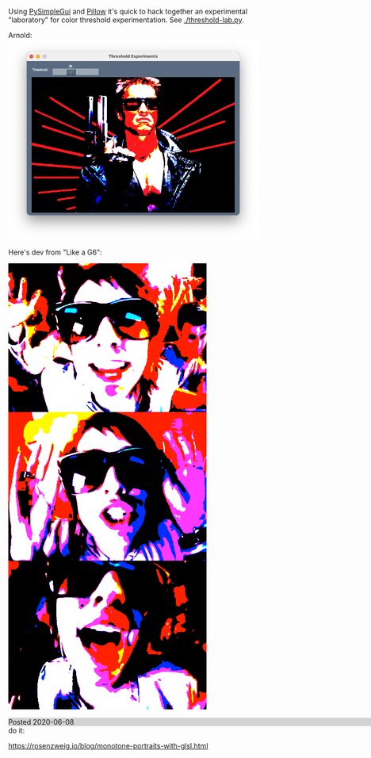 Using [PySimpleGui](https://pysimplegui.readthedocs.io/en/latest/) and [Pillow](https://pypi.org/project/Pillow/) it's quick to hack together an experimental "laboratory" for color threshold experimentation. See [./threshold-lab.py](./threshold_lab.py).

Arnold:![terminator_thresh](./terminator_thresh.png)

Here's dev from "Like a G6":

![dev_thresh](./dev_thresh.png)

<div style="position:absolute; background:lightgrey; width:100%">Posted 2020-06-08</div>

The effect I wanted has a name: "posterization" and here's the right way to do it:

https://rosenzweig.io/blog/monotone-portraits-with-glsl.html
